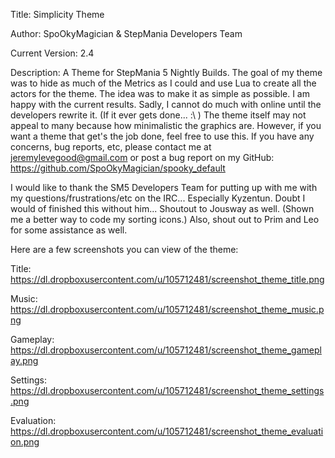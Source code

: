 Title: Simplicity Theme

Author: SpoOkyMagician & StepMania Developers Team

Current Version: 2.4


Description: A Theme for StepMania 5 Nightly Builds. The goal of my theme was to hide as much of the Metrics as I could and use Lua to create all the actors for the theme. The idea was to make it as simple as possible.
I am happy with the current results. Sadly, I cannot do much with online until the developers rewrite it. (If it ever gets done... :\ ) The theme itself may not appeal to many because how minimalistic the graphics are.
However, if you want a theme that get's the job done, feel free to use this. If you have any concerns, bug reports, etc, please contact me at jeremylevegood@gmail.com or post a bug report on my GitHub:
https://github.com/SpoOkyMagician/spooky_default


I would like to thank the SM5 Developers Team for putting up with me with my questions/frustrations/etc on the IRC... Especially Kyzentun. Doubt I would of finished this without him... Shoutout to Jousway as well.
(Shown me a better way to code my sorting icons.) Also, shout out to Prim and Leo for some assistance as well.

Here are a few screenshots you can view of the theme:


Title: https://dl.dropboxusercontent.com/u/105712481/screenshot_theme_title.png

Music: https://dl.dropboxusercontent.com/u/105712481/screenshot_theme_music.png

Gameplay: https://dl.dropboxusercontent.com/u/105712481/screenshot_theme_gameplay.png

Settings: https://dl.dropboxusercontent.com/u/105712481/screenshot_theme_settings.png

Evaluation: https://dl.dropboxusercontent.com/u/105712481/screenshot_theme_evaluation.png